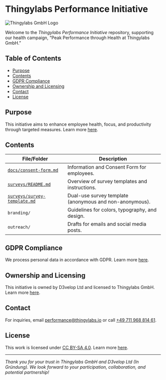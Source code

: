 <!-- README.md -->
# Thingylabs Performance Initiative

![Thingylabs GmbH Logo](https://www.thingylabs.io/logo-with-text.png "Thingylabs GmbH Logo")

Welcome to the *Thingylabs Performance Initiative* repository, supporting our health campaign, “Peak Performance through Health at Thingylabs GmbH.”

## Table of Contents
- [Purpose](#purpose)
- [Contents](#contents)
- [GDPR Compliance](#gdpr-compliance)
- [Ownership and Licensing](#ownership-and-licensing)
- [Contact](#contact)
- [License](#license)

## Purpose
This initiative aims to enhance employee health, focus, and productivity through targeted measures. Learn more [here](#purpose).

## Contents
| File/Folder                  | Description                                      |
|------------------------------|--------------------------------------------------|
| [`docs/consent-form.md`](./docs/consent-form.md) | Information and Consent Form for employees. |
| [`surveys/README.md`](./surveys/README.md)       | Overview of survey templates and instructions.  |
| [`surveys/survey-template.md`](./surveys/survey-template.md) | Dual-use survey template (anonymous and non-anonymous). |
| `branding/`                  | Guidelines for colors, typography, and design.  |
| `outreach/`                  | Drafts for emails and social media posts.       |

## GDPR Compliance
We process personal data in accordance with GDPR. Learn more [here](#gdpr-compliance).

## Ownership and Licensing
This initiative is owned by D3velop Ltd and licensed to Thingylabs GmbH. Learn more [here](#ownership-and-licensing).

## Contact
For inquiries, email [performance@thingylabs.io](mailto:performance@thingylabs.io) or call [+49 711 968 814 61](tel:+4971196881461).

## License
This work is licensed under [CC BY-SA 4.0](https://creativecommons.org/licenses/by-sa/4.0/). Learn more [here](#license).

---

*Thank you for your trust in Thingylabs GmbH and D3velop Ltd (In Gründung). We look forward to your participation, collaboration, and potential partnership!*
